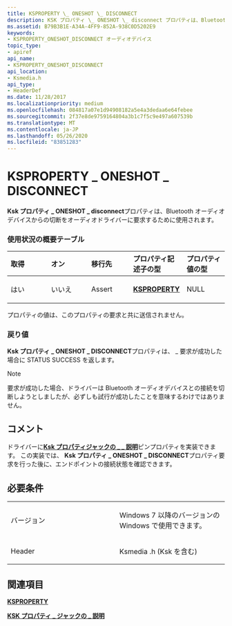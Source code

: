```yaml
---
title: KSPROPERTY \_ ONESHOT \_ DISCONNECT
description: KSK プロパティ \_ ONESHOT \_ disconnect プロパティは、Bluetooth オーディオデバイスからの切断をオーディオドライバーに要求するために使用されます。
ms.assetid: B79B3B1E-A34A-4FF9-852A-938C0D5202E9
keywords:
- KSPROPERTY_ONESHOT_DISCONNECT オーディオデバイス
topic_type:
- apiref
api_name:
- KSPROPERTY_ONESHOT_DISCONNECT
api_location:
- Ksmedia.h
api_type:
- HeaderDef
ms.date: 11/28/2017
ms.localizationpriority: medium
ms.openlocfilehash: 084817a07e1d94908182a5e4a3dedaa6e64febee
ms.sourcegitcommit: 2f37e8de9759164804a3b1c7f5c9e497a607539b
ms.translationtype: MT
ms.contentlocale: ja-JP
ms.lasthandoff: 05/26/2020
ms.locfileid: "83851283"
---
```

# <a name="ksproperty_oneshot_disconnect"></a>KSPROPERTY \_ ONESHOT \_ DISCONNECT


**Ksk プロパティ \_ ONESHOT \_ disconnect**プロパティは、Bluetooth オーディオデバイスからの切断をオーディオドライバーに要求するために使用されます。

### <a name="span-idusage_summary_tablespanspan-idusage_summary_tablespanspan-idusage_summary_tablespanusage-summary-table"></a><span id="Usage_Summary_Table"></span><span id="usage_summary_table"></span><span id="USAGE_SUMMARY_TABLE"></span>使用状況の概要テーブル

<table>
<colgroup>
<col width="20%" />
<col width="20%" />
<col width="20%" />
<col width="20%" />
<col width="20%" />
</colgroup>
<thead>
<tr class="header">
<th align="left">取得</th>
<th align="left">オン</th>
<th align="left">移行先</th>
<th align="left">プロパティ記述子の型</th>
<th align="left">プロパティ値の型</th>
</tr>
</thead>
<tbody>
<tr class="odd">
<td align="left"><p>はい</p></td>
<td align="left"><p>いいえ</p></td>
<td align="left"><p>Assert</p></td>
<td align="left"><p><a href="https://docs.microsoft.com/previous-versions/ff564262(v=vs.85)" data-raw-source="[&lt;strong&gt;KSPROPERTY&lt;/strong&gt;](https://docs.microsoft.com/previous-versions/ff564262(v=vs.85))"><strong>KSPROPERTY</strong></a></p></td>
<td align="left"><p>NULL</p></td>
</tr>
</tbody>
</table>

 

プロパティの値は、このプロパティの要求と共に送信されません。

### <a name="span-idreturn_valuespanspan-idreturn_valuespanspan-idreturn_valuespanreturn-value"></a><span id="Return_Value"></span><span id="return_value"></span><span id="RETURN_VALUE"></span>戻り値

**Ksk プロパティ \_ ONESHOT \_ DISCONNECT**プロパティは、 \_ 要求が成功した場合に STATUS SUCCESS を返します。

> [!NOTE]
> 要求が成功した場合、ドライバーは Bluetooth オーディオデバイスとの接続を切断しようとしましたが、必ずしも試行が成功したことを意味するわけではありません。

 

<a name="remarks"></a>コメント
-------

ドライバーに[**Ksk プロパティジャックの \_ \_ 説明**](ksproperty-jack-description.md)ピンプロパティを実装できます。 この実装では、 **Ksk プロパティ \_ ONESHOT \_ DISCONNECT**プロパティ要求を行った後に、エンドポイントの接続状態を確認できます。

<a name="requirements"></a>必要条件
------------

<table>
<colgroup>
<col width="50%" />
<col width="50%" />
</colgroup>
<tbody>
<tr class="odd">
<td align="left"><p>バージョン</p></td>
<td align="left"><p>Windows 7 以降のバージョンの Windows で使用できます。</p></td>
</tr>
<tr class="even">
<td align="left"><p>Header</p></td>
<td align="left">Ksmedia .h (Ksk を含む)</td>
</tr>
</tbody>
</table>

## <a name="span-idsee_alsospansee-also"></a><span id="see_also"></span>関連項目


[**KSPROPERTY**](https://docs.microsoft.com/previous-versions/ff564262(v=vs.85))

[**KSK プロパティ \_ ジャックの \_ 説明**](ksproperty-jack-description.md)

 

 






